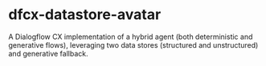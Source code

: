 # dfcx-datastore-avatar
A Dialogflow CX implementation of a hybrid agent (both deterministic and generative flows), leveraging two data stores (structured and unstructured) and generative fallback.
